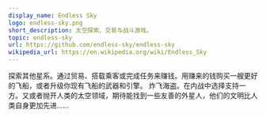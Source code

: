 ```yaml
---
display_name: Endless Sky
logo: endless-sky.png
short_description: 太空探索、交易与战斗游戏。
topic: endless-sky
url: https://github.com/endless-sky/endless-sky
wikipedia_url: https://en.wikipedia.org/wiki/Endless_Sky
---
```

探索其他星系。通过贸易、搭载乘客或完成任务来赚钱。用赚来的钱购买一艘更好的飞船，或者升级你现有飞船的武器和引擎。
炸飞海盗。在内战中选择支持一方。又或者抛开人类的太空领域，期待能找到一些友善的外星人，他们的文明比人类自身更加先进……